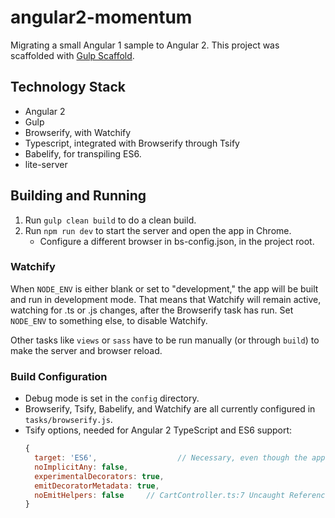 # angular2-momentum
Migrating a small Angular 1 sample to Angular 2.  This project was scaffolded
with [Gulp Scaffold](https://github.com/pford68/gulp-scaffold).

## Technology Stack
* Angular 2
* Gulp
* Browserify, with Watchify
* Typescript, integrated with Browserify through Tsify
* Babelify, for transpiling ES6.
* lite-server


## Building and Running
1. Run `gulp clean build` to do a clean build.
1. Run `npm run dev` to start the server and open the app in Chrome.
   * Configure a different browser in bs-config.json, in the project root.

### Watchify
When `NODE_ENV` is either blank or set to "development," the app will be built and run
in development mode.  That means that Watchify will remain active, watching for .ts or .js
changes, after the Browserify task has run.   Set `NODE_ENV` to something else, to
disable Watchify.

Other tasks like `views` or `sass` have to be run manually (or through `build`) to make
the server and browser reload.

### Build Configuration
* Debug mode is set in the `config` directory.
* Browserify, Tsify, Babelify, and Watchify are all currently configured in `tasks/browserify.js`.
* Tsify options, needed for Angular 2 TypeScript and ES6 support:
  ```javascript
  {
    target: 'ES6',                  // Necessary, even though the app builds without it when Watchify is active.
    noImplicitAny: false,
    experimentalDecorators: true,
    emitDecoratorMetadata: true,
    noEmitHelpers: false     // CartController.ts:7 Uncaught ReferenceError: __decorate is not defined(…)
  }
  ```
